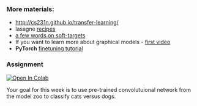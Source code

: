 ### More materials:
- http://cs231n.github.io/transfer-learning/
- lasagne [recipes](https://github.com/Lasagne/Recipes)
- [a few words on soft-targets](http://www.kdnuggets.com/2015/05/dark-knowledge-neural-network.html)
- If you want to learn more about graphical models - [first video](https://www.youtube.com/watch?v=uAsys22y5mY)
- **PyTorch** [finetuning tutorial](https://pytorch.org/tutorials/beginner/finetuning_torchvision_models_tutorial.html)


### Assignment
[![Open In Colab](https://colab.research.google.com/assets/colab-badge.svg)](https://colab.research.google.com/github/yandexdataschool/Practical_DL/blob/spring20/seminar04-finetuning/seminar_pytorch.ipynb)

Your goal for this week is to use pre-trained convolutuional network from the model zoo to classify cats versus dogs.
